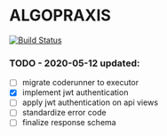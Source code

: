 # ALGOPRAXIS

[![Build Status](https://travis-ci.com/nantsou/algopraxis.svg?branch=master)](https://travis-ci.com/nantsou/algopraxis)

### TODO - 2020-05-12 updated:

- [ ] migrate coderunner to executor
- [x] implement jwt authentication
- [ ] apply jwt authentication on api views
- [ ] standardize error code
- [ ] finalize response schema
